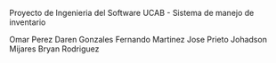 Proyecto de Ingenieria del Software UCAB - Sistema de manejo de inventario

Omar Perez
Daren Gonzales
Fernando Martinez
Jose Prieto
Johadson Mijares
Bryan Rodriguez